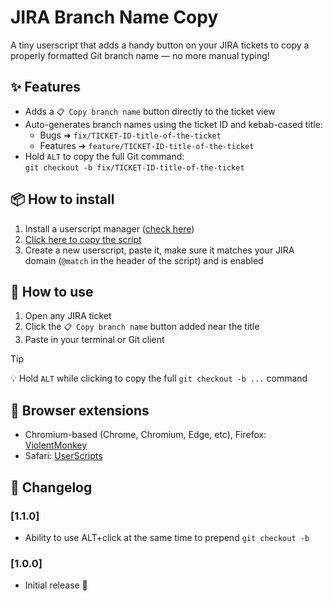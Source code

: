 # JIRA Branch Name Copy

A tiny userscript that adds a handy button on your JIRA tickets to copy a properly formatted Git branch name — no more manual typing!

## ✨ Features

- Adds a `📋 Copy branch name` button directly to the ticket view
- Auto-generates branch names using the ticket ID and kebab-cased title:
  - Bugs ➜ `fix/TICKET-ID-title-of-the-ticket`
  - Features ➜ `feature/TICKET-ID-title-of-the-ticket`
- Hold `ALT` to copy the full Git command:  
  `git checkout -b fix/TICKET-ID-title-of-the-ticket`

## 📦 How to install

1. Install a userscript manager ([check here](#-browser-extensions))
2. [Click here to copy the script](https://raw.githubusercontent.com/AkdM/JIRA-Branch-Name-Copy/refs/heads/main/jira-git-branch-copy.user.js)
3. Create a new userscript, paste it, make sure it matches your JIRA domain (`@match` in the header of the script) and is enabled

## 🚀 How to use

1. Open any JIRA ticket
2. Click the `📋 Copy branch name` button added near the title
3. Paste in your terminal or Git client


> [!TIP]
> 💡 Hold `ALT` while clicking to copy the full `git checkout -b ...` command


## 🧩 Browser extensions

- Chromium-based (Chrome, Chromium, Edge, etc), Firefox: [ViolentMonkey](https://violentmonkey.github.io)
- Safari: [UserScripts](https://apps.apple.com/en/app/userscripts/id1463298887)

## 📜 Changelog

### [1.1.0]
- Ability to use ALT+click at the same time to prepend `git checkout -b`
 
### [1.0.0]
- Initial release 🎉
